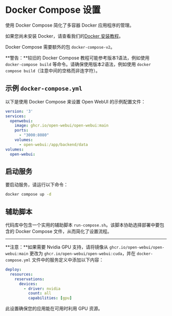 # Docker Compose 设置

使用 Docker Compose 简化了多容器 Docker 应用程序的管理。

如果您尚未安装 Docker，请查看我们的[Docker 安装教程](../../../tutorials/docker-install.md)。

Docker Compose 需要额外的包 `docker-compose-v2`。

**警告：**较旧的 Docker Compose 教程可能参考版本1语法，例如使用 `docker-compose build` 等命令。请确保使用版本2语法，例如使用 `docker compose build`（注意中间的空格而非连字符）。

## 示例 `docker-compose.yml`

以下是使用 Docker Compose 来设置 Open WebUI 的示例配置文件：

```yaml
version: '3'
services:
  openwebui:
    image: ghcr.io/open-webui/open-webui:main
    ports:
      - "3000:8080"
    volumes:
      - open-webui:/app/backend/data
volumes:
  open-webui:
```

## 启动服务

要启动服务，请运行以下命令：

```bash
docker compose up -d
```

## 辅助脚本

代码库中包含一个实用的辅助脚本 `run-compose.sh`。该脚本协助选择部署中要包含的 Docker Compose 文件，从而简化了设置流程。

---

**注意：**如果需要 Nvidia GPU 支持，请将镜像从 `ghcr.io/open-webui/open-webui:main` 更改为 `ghcr.io/open-webui/open-webui:cuda`，并在 `docker-compose.yml` 文件中的服务定义中添加以下内容：

```yaml
deploy:
  resources:
    reservations:
      devices:
        - driver: nvidia
          count: all
          capabilities: [gpu]
```

此设置确保您的应用能在可用时利用 GPU 资源。
